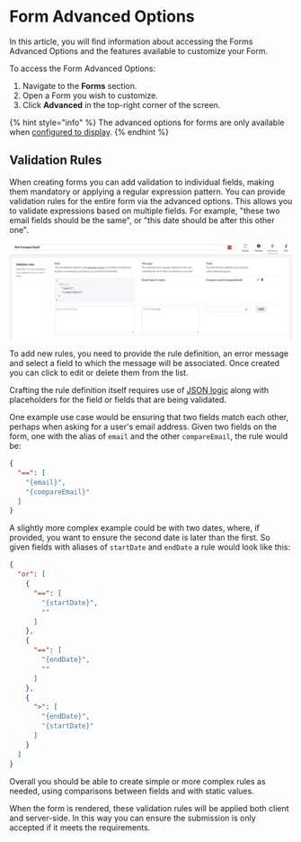 # Form Advanced Options

In this article, you will find information about accessing the Forms Advanced Options and the features available to customize your Form.

To access the Form Advanced Options:

1. Navigate to the **Forms** section.
2. Open a Form you wish to customize.
3.  Click **Advanced** in the top-right corner of the screen.

{% hint style="info" %}
The advanced options for forms are only available when [configured to display](../../developer/configuration/README.md#enableadvancedvalidationrules).
{% endhint %}

## Validation Rules

When creating forms you can add validation to individual fields, making them mandatory or applying a regular expression pattern. You can provide validation rules for the entire form via the advanced options. This allows you to validate expressions based on multiple fields. For example, "these two email fields should be the same", or "this date should be after this other one".

![Validation rules](./images/validation-rules.png)

To add new rules, you need to provide the rule definition, an error message and select a field to which the message will be associated.  Once created you can click to edit or delete them from the list.

Crafting the rule definition itself requires use of [JSON logic](https://jsonlogic.com/) along with placeholders for the field or fields that are being validated.

One example use case would be ensuring that two fields match each other, perhaps when asking for a user's email address.  Given two fields on the form, one with the alias of `email` and the other `compareEmail`, the rule would be:

```json
{
  "==": [
    "{email}",
    "{compareEmail}"
  ]
}
```

A slightly more complex example could be with two dates, where, if provided, you want to ensure the second date is later than the first. So given fields with aliases of `startDate` and `endDate` a rule would look like this:

```json
{
  "or": [
    {
      "==": [
        "{startDate}",
        ""
      ]
    },
    {
      "==": [
        "{endDate}",
        ""
      ]
    },
    {
      ">": [
        "{endDate}",
        "{startDate}"
      ]
    }
  ]
}
```

Overall you should be able to create simple or more complex rules as needed, using comparisons between fields and with static values.

When the form is rendered, these validation rules will be applied both client and server-side. In this way you can ensure the submission is only accepted if it meets the requirements.